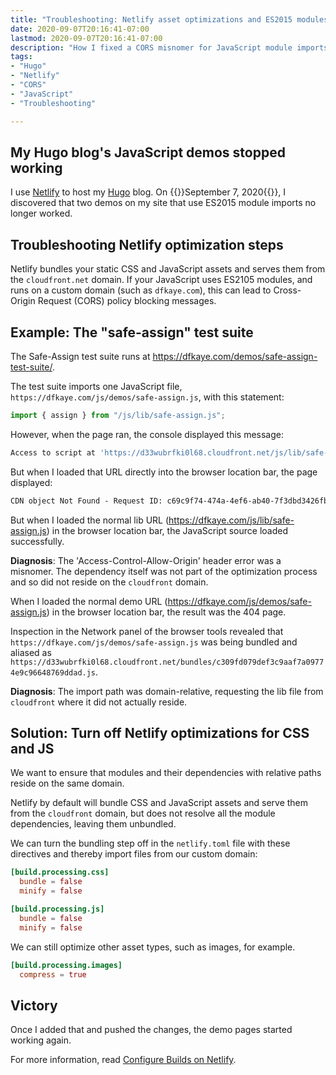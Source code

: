 ```yaml
---
title: "Troubleshooting: Netlify asset optimizations and ES2015 modules"
date: 2020-09-07T20:16:41-07:00
lastmod: 2020-09-07T20:16:41-07:00
description: "How I fixed a CORS misnomer for JavaScript module imports by customizing how Netlify bundles CSS and JavaScript assets for Hugo."
tags:
- "Hugo"
- "Netlify"
- "CORS"
- "JavaScript"
- "Troubleshooting"

---
```


## My Hugo blog's JavaScript demos stopped working

I use [Netlify](https://www.netlify.com) to host my [Hugo](https://gohugo.io) blog. On {{<rawhtml>}}<time datetime="2020-09-07">September 7, 2020</time>{{</rawhtml>}}, I discovered that two demos on my site that use ES2015 module imports no longer worked. 

<!--more-->

## Troubleshooting Netlify optimization steps

Netlify bundles your static CSS and JavaScript assets and serves them from the `cloudfront.net` domain. If your JavaScript uses ES2105 modules, and runs on a custom domain (such as `dfkaye.com`), this can lead to Cross-Origin Request (CORS) policy blocking messages.

## Example: The "safe-assign" test suite

The Safe-Assign test suite runs at https://dfkaye.com/demos/safe-assign-test-suite/.

The test suite imports one JavaScript file, `https://dfkaye.com/js/demos/safe-assign.js`, with this statement:

```js
import { assign } from "/js/lib/safe-assign.js";
```

However, when the page ran, the console displayed this message:

```js
Access to script at 'https://d33wubrfki0l68.cloudfront.net/js/lib/safe-assign.js' from origin 'https://dfkaye.com' has been blocked by CORS policy: No 'Access-Control-Allow-Origin' header is present on the requested resource.
```

But when I loaded that URL directly into the browser location bar, the page displayed:

```html
CDN object Not Found - Request ID: c69c9f74-474a-4ef6-ab40-7f3dbd3426fb-17861605
```

But when I loaded the normal lib URL (https://dfkaye.com/js/lib/safe-assign.js) in the browser location bar, the JavaScript source loaded successfully.

**Diagnosis**: The 'Access-Control-Allow-Origin' header error was a misnomer. The dependency itself was not part of the optimization process and so did not reside on the `cloudfront` domain.

When I loaded the normal demo URL (https://dfkaye.com/js/demos/safe-assign.js) in the browser location bar, the result was the 404 page.

Inspection in the Network panel of the browser tools revealed that `https://dfkaye.com/js/demos/safe-assign.js` was being bundled and aliased as 
`https://d33wubrfki0l68.cloudfront.net/bundles/c309fd079def3c9aaf7a09774e9c96648769ddad.js`.

**Diagnosis**: The import path was domain-relative, requesting the lib file from `cloudfront` where it did not actually reside.

## Solution: Turn off Netlify optimizations for CSS and JS

We want to ensure that modules and their dependencies with relative paths reside on the same domain.

Netlify by default will bundle CSS and JavaScript assets and serve them from the `cloudfront` domain, but does not resolve all the module dependencies, leaving them unbundled.

We can turn the bundling step off in the `netlify.toml` file with these directives and thereby import files from our custom domain:

```toml
[build.processing.css]
  bundle = false
  minify = false

[build.processing.js]
  bundle = false
  minify = false
```

We can still optimize other asset types, such as images, for example.

```toml
[build.processing.images]
  compress = true
```

## Victory

Once I added that and pushed the changes, the demo pages started working again.

For more information, read [Configure Builds on Netlify](https://docs.netlify.com/configure-builds/file-based-configuration/#post-processing).
